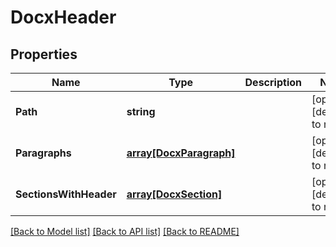 # DocxHeader

## Properties
Name | Type | Description | Notes
------------ | ------------- | ------------- | -------------
**Path** | **string** |  | [optional] [default to null]
**Paragraphs** | [**array[DocxParagraph]**](DocxParagraph.md) |  | [optional] [default to null]
**SectionsWithHeader** | [**array[DocxSection]**](DocxSection.md) |  | [optional] [default to null]

[[Back to Model list]](../README.md#documentation-for-models) [[Back to API list]](../README.md#documentation-for-api-endpoints) [[Back to README]](../README.md)


